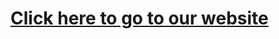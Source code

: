 <!DOCTYPE html>
<html lang="en">
<head>
    <meta charset="UTF-8">
    <meta name="viewport" content="width=device-width, initial-scale=1.0">
    <title>RIC Gaming</title>
</head>
<body>
    <h1> <a href="Project/Home/home.html"> Click here to go to our website</a> </h1>
    
</body>
</html>
